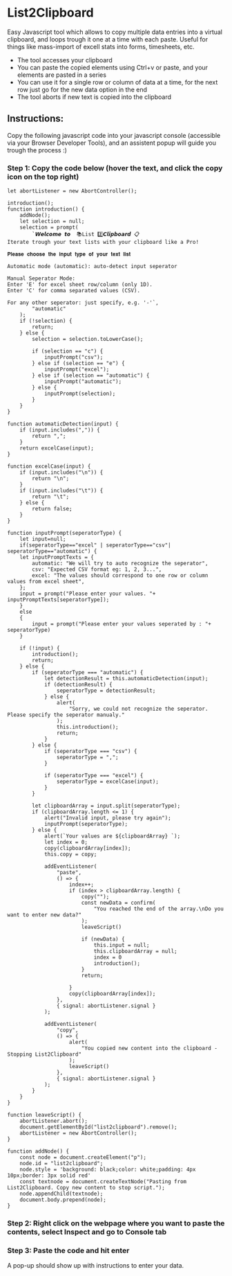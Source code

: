 # List2Clipboard
Easy Javascript tool which allows to copy multiple data entries into a virtual clipboard, and loops trough it one at a time with each paste.
Useful for things like mass-import of excell stats into forms, timesheets, etc.

- The tool accesses your clipboard
- You can paste the copied elements using Ctrl+v or paste, and your elements are pasted in a series
- You can use it for a single row or column of data at a time, for the next row just go for the new data option in the end
- The tool aborts if new text is copied into the clipboard

## Instructions:
Copy the following javascript code into your javascript console (accessible via your Browser Developer Tools), and an assistent popup will guide you trough the process :)

### Step 1: Copy the code below (hover the text, and click the copy icon on the top right)

```
let abortListener = new AbortController();

introduction();
function introduction() {
    addNode();
    let selection = null;
    selection = prompt(
        `𝙒𝙚𝙡𝙘𝙤𝙢𝙚 𝙩𝙤  📚List 2️⃣𝘾𝙡𝙞𝙥𝙗𝙤𝙖𝙧𝙙 📋
Iterate trough your text lists with your clipboard like a Pro!

𝐏𝐥𝐞𝐚𝐬𝐞 𝐜𝐡𝐨𝐨𝐬𝐞 𝐭𝐡𝐞 𝐢𝐧𝐩𝐮𝐭 𝐭𝐲𝐩𝐞 𝐨𝐟 𝐲𝐨𝐮𝐫 𝐭𝐞𝐱𝐭 𝐥𝐢𝐬𝐭

Automatic mode (automatic): auto-detect input seperator

Manual Seperator Mode:
Enter 'E' for excel sheet row/column (only 1D).
Enter 'C' for comma separated values (CSV).

For any other seperator: just specify, e.g. '-'`,
        "automatic"
    );
    if (!selection) {
        return;
    } else {
        selection = selection.toLowerCase();

        if (selection == "c") {
            inputPrompt("csv");
        } else if (selection == "e") {
            inputPrompt("excel");
        } else if (selection == "automatic") {
            inputPrompt("automatic");
        } else {
            inputPrompt(selection);
        }
    }
}

function automaticDetection(input) {
    if (input.includes(",")) {
        return ",";
    }
    return excelCase(input);
}

function excelCase(input) {
    if (input.includes("\n")) {
        return "\n";
    }
    if (input.includes("\t")) {
        return "\t";
    } else {
        return false;
    }
}

function inputPrompt(seperatorType) {
    let input=null;
    if(seperatorType=="excel" | seperatorType=="csv"| seperatorType=="automatic") {
    let inputPromptTexts = {
        automatic: "We will try to auto recognize the seperator",
        csv: "Expected CSV format eg: 1, 2, 3...",
        excel: "The values should correspond to one row or column values from excel sheet",
    };
    input = prompt("Please enter your values. "+  inputPromptTexts[seperatorType]);
    }
    else
    {
        input = prompt("Please enter your values seperated by : "+ seperatorType)
    }

    if (!input) {
        introduction();
        return;
    } else {
        if (seperatorType === "automatic") {
            let detectionResult = this.automaticDetection(input);
            if (detectionResult) {
                seperatorType = detectionResult;
            } else {
                alert(
                    "Sorry, we could not recognize the seperator. Please specify the seperator manualy."
                );
                this.introduction();
                return;
            }
        } else {
            if (seperatorType === "csv") {
                seperatorType = ",";
            }

            if (seperatorType === "excel") {
                seperatorType = excelCase(input);
            }
        }

        let clipboardArray = input.split(seperatorType);
        if (clipboardArray.length <= 1) {
            alert("Invalid input, please try again");
            inputPrompt(seperatorType);
        } else {
            alert(`Your values are ${clipboardArray} `);
            let index = 0;
            copy(clipboardArray[index]);
            this.copy = copy;

            addEventListener(
                "paste",
                () => {
                    index++;
                    if (index > clipboardArray.length) {
                        copy("");
                        const newData = confirm(
                            "You reached the end of the array.\nDo you want to enter new data?"
                        );
                        leaveScript()

                        if (newData) {
                            this.input = null;
                            this.clipboardArray = null;
                            index = 0
                            introduction();
                        }
                        return;

                    }
                    copy(clipboardArray[index]);
                },
                { signal: abortListener.signal }
            );

            addEventListener(
                "copy",
                () => {
                    alert(
                        "You copied new content into the clipboard - Stopping List2Clipboard"
                    );
                    leaveScript()
                },
                { signal: abortListener.signal }
            );
        }
    }
}

function leaveScript() {
    abortListener.abort();
    document.getElementById("list2clipboard").remove();
    abortListener = new AbortController();
}

function addNode() {
    const node = document.createElement("p");
    node.id = "list2clipboard";
    node.style = 'background: black;color: white;padding: 4px 10px;border: 3px solid red'
    const textnode = document.createTextNode("Pasting from List2Clipboard. Copy new content to stop script.");
    node.appendChild(textnode);
    document.body.prepend(node);
}
```
### Step 2: Right click on the webpage where you want to paste the contents, select Inspect and go to Console tab
### Step 3: Paste the code and hit enter

A pop-up should show up with instructions to enter your data. 
